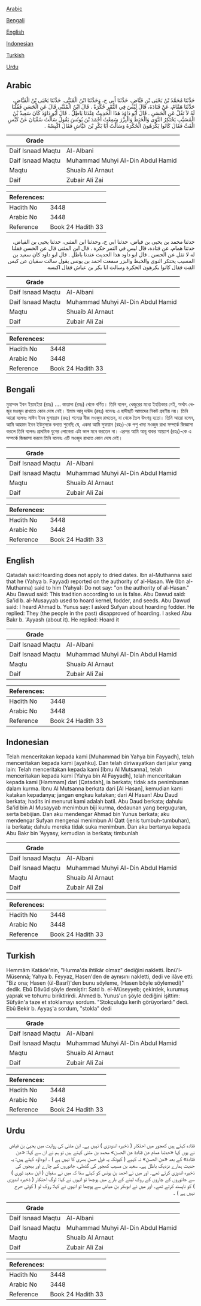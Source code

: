 [Arabic](#arabic)

[Bengali](#bengali)

[English](#english)

[Indonesian](#indonesian)

[Turkish](#turkish)

[Urdu](#urdu)

## Arabic


<div dir="rtl" lang="ar" style={{fontSize:'larger',backgroundColor:'#f8f9fa',padding:20}}>
حَدَّثَنَا مُحَمَّدُ بْنُ يَحْيَى بْنِ فَيَّاضٍ، حَدَّثَنَا أَبِي ح، وَحَدَّثَنَا ابْنُ الْمُثَنَّى، حَدَّثَنَا يَحْيَى بْنُ الْفَيَّاضِ، حَدَّثَنَا هَمَّامٌ، عَنْ قَتَادَةَ، قَالَ لَيْسَ فِي التَّمْرِ حُكْرَةٌ ‏.‏ قَالَ ابْنُ الْمُثَنَّى قَالَ عَنِ الْحَسَنِ فَقُلْنَا لَهُ لاَ تَقُلْ عَنِ الْحَسَنِ ‏.‏ قَالَ أَبُو دَاوُدَ هَذَا الْحَدِيثُ عِنْدَنَا بَاطِلٌ ‏.‏ قَالَ أَبُو دَاوُدَ كَانَ سَعِيدُ بْنُ الْمُسَيَّبِ يَحْتَكِرُ النَّوَى وَالْخَبَطَ وَالْبِزْرَ سَمِعْتُ أَحْمَدَ بْنَ يُونُسَ يَقُولُ سَأَلْتُ سُفْيَانَ عَنْ كَبْسِ الْقَتِّ فَقَالَ كَانُوا يَكْرَهُونَ الْحُكْرَةَ وَسَأَلْتُ أَبَا بَكْرِ بْنَ عَيَّاشٍ فَقَالَ اكْبِسْهُ ‏.‏
</div>
<div style={{backgroundColor:'#f8f9fa',padding:20, marginBottom: 10}}><table> <thead> <tr> <th>Grade</th> <th></th> </tr> </thead> <tbody> <tr><td>Daif Isnaad Maqtu</td><td>Al-Albani</td></tr><tr><td>Daif Isnaad Maqtu</td><td>Muhammad Muhyi Al-Din Abdul Hamid</td></tr><tr><td>Maqtu</td><td>Shuaib Al Arnaut</td></tr><tr><td>Daif</td><td>Zubair Ali Zai</td></tr></tbody></table><table> <thead> <tr> <th>References:</th> <th></th> </tr> </thead> <tbody><tr><td>Hadith No</td><td>3448</td></tr><tr><td>Arabic No</td><td>3448</td></tr><tr><td>Reference</td><td>Book 24 Hadith 33</td></tr></tbody></table></div>


<div dir="rtl" lang="ar" style={{fontSize:'larger',backgroundColor:'#f8f9fa',padding:20}}>
حدثنا محمد بن يحيى بن فياض، حدثنا ابي ح، وحدثنا ابن المثنى، حدثنا يحيى بن الفياض، حدثنا همام، عن قتادة، قال ليس في التمر حكرة . قال ابن المثنى قال عن الحسن فقلنا له لا تقل عن الحسن . قال ابو داود هذا الحديث عندنا باطل . قال ابو داود كان سعيد بن المسيب يحتكر النوى والخبط والبزر سمعت احمد بن يونس يقول سالت سفيان عن كبس القت فقال كانوا يكرهون الحكرة وسالت ابا بكر بن عياش فقال اكبسه
</div>
<div style={{backgroundColor:'#f8f9fa',padding:20, marginBottom: 10}}><table> <thead> <tr> <th>Grade</th> <th></th> </tr> </thead> <tbody> <tr><td>Daif Isnaad Maqtu</td><td>Al-Albani</td></tr><tr><td>Daif Isnaad Maqtu</td><td>Muhammad Muhyi Al-Din Abdul Hamid</td></tr><tr><td>Maqtu</td><td>Shuaib Al Arnaut</td></tr><tr><td>Daif</td><td>Zubair Ali Zai</td></tr></tbody></table><table> <thead> <tr> <th>References:</th> <th></th> </tr> </thead> <tbody><tr><td>Hadith No</td><td>3448</td></tr><tr><td>Arabic No</td><td>3448</td></tr><tr><td>Reference</td><td>Book 24 Hadith 33</td></tr></tbody></table></div>

## Bengali


<div dir="ltr" lang="bn" style={{fontSize:'larger',backgroundColor:'#f8f9fa',padding:20}}>
মুহাম্মদ ইবন ইয়াহইয়া (রহঃ) .... কাতাদা (রহঃ) থেকে বর্ণিত। তিনি বলেন, খেজুরের মধ্যে ইহতিকার নেই, অর্থাৎ খেজুর মওজুদ রাখাতে কোন দোষ নেই। ইমাম আবূ দাঊদ (রহঃ) বলেনঃ এ হাদীছটি আমাদের নিকট গ্রহণীয় নয়। তিনি আরো বলেনঃ সাঈদ ইবন মুসায়্যাব (রহঃ) শস্যের বীজ মওজুদ রাখতেন, যা থেকে তৈল উৎপন্ন হতো। তিনি আরো বলেন, আমি আহমদ ইবন ইউনুসকে বলতে শুনেছি যে, একদা আমি সুফয়ান (রহঃ)-কে পশু খাদ্য মওজুদ রাখা সম্পর্কে জিজ্ঞাসা করলে তিনি বলেনঃ প্রাথমিক যুগের লোকেরা এটা ভাল মনে করতেন না। এরপর আমি আবূ বাকর আয়্যাশ (রহঃ)-কে এ সম্পর্কে জিজ্ঞাসা করলে তিনি বলেনঃ এটি মওজুদ রাখতে কোন দোষ নেই।
</div>
<div style={{backgroundColor:'#f8f9fa',padding:20, marginBottom: 10}}><table> <thead> <tr> <th>Grade</th> <th></th> </tr> </thead> <tbody> <tr><td>Daif Isnaad Maqtu</td><td>Al-Albani</td></tr><tr><td>Daif Isnaad Maqtu</td><td>Muhammad Muhyi Al-Din Abdul Hamid</td></tr><tr><td>Maqtu</td><td>Shuaib Al Arnaut</td></tr><tr><td>Daif</td><td>Zubair Ali Zai</td></tr></tbody></table><table> <thead> <tr> <th>References:</th> <th></th> </tr> </thead> <tbody><tr><td>Hadith No</td><td>3448</td></tr><tr><td>Arabic No</td><td>3448</td></tr><tr><td>Reference</td><td>Book 24 Hadith 33</td></tr></tbody></table></div>

## English


<div dir="ltr" lang="en" style={{fontSize:'larger',backgroundColor:'#f8f9fa',padding:20}}>
Qatadah said:Hoarding does not apply to dried dates. Ibn al-Muthanna said that he (Yahya b. Fayyad) reported on the authority of al-Hasan. We (Ibn al-Muthanna) said to him (Yahya): Do not say: "on the authority of al-Hasan." Abu Dawud said: This tradition according to us is false. Abu Dawud said: Sa'id b. al-Musayyab used to hoard kernel, fodder, and seeds. Abu Dawud said: I heard Ahmad b. Yunus say: I asked Sufyan about hoarding fodder. He replied: They (the people in the past) disapproved of hoarding. I asked Abu Bakr b. 'Ayyash (about it). He replied: Hoard it
</div>
<div style={{backgroundColor:'#f8f9fa',padding:20, marginBottom: 10}}><table> <thead> <tr> <th>Grade</th> <th></th> </tr> </thead> <tbody> <tr><td>Daif Isnaad Maqtu</td><td>Al-Albani</td></tr><tr><td>Daif Isnaad Maqtu</td><td>Muhammad Muhyi Al-Din Abdul Hamid</td></tr><tr><td>Maqtu</td><td>Shuaib Al Arnaut</td></tr><tr><td>Daif</td><td>Zubair Ali Zai</td></tr></tbody></table><table> <thead> <tr> <th>References:</th> <th></th> </tr> </thead> <tbody><tr><td>Hadith No</td><td>3448</td></tr><tr><td>Arabic No</td><td>3448</td></tr><tr><td>Reference</td><td>Book 24 Hadith 33</td></tr></tbody></table></div>

## Indonesian


<div dir="ltr" lang="id" style={{fontSize:'larger',backgroundColor:'#f8f9fa',padding:20}}>
Telah menceritakan kepada kami [Muhammad bin Yahya bin Fayyadh], telah menceritakan kepada kami [ayahku]. Dan telah diriwayatkan dari jalur yang lain: Telah menceritakan kepada kami [Ibnu Al Mutsanna], telah menceritakan kepada kami [Yahya bin Al Fayyadh], telah menceritakan kepada kami [Hammam] dari [Qatadah], ia berkata; tidak ada penimbunan dalam kurma. Ibnu Al Mutsanna berkata dari [Al Hasan], kemudian kami katakan kepadanya; jangan engkau katakan; dari Al Hasan! Abu Daud berkata; hadits ini menurut kami adalah batil. Abu Daud berkata; dahulu Sa'id bin Al Musayyab menimbun biji kurma, dedaunan yang berguguran, serta bebijian. Dan aku mendengar Ahmad bin Yunus berkata; aku mendengar Sufyan mengenai menimbun Al Qatt (jenis tumbuh-tumbuhan), ia berkata; dahulu mereka tidak suka menimbun. Dan aku bertanya kepada Abu Bakr bin 'Ayyasy, kemudian ia berkata; timbunlah
</div>
<div style={{backgroundColor:'#f8f9fa',padding:20, marginBottom: 10}}><table> <thead> <tr> <th>Grade</th> <th></th> </tr> </thead> <tbody> <tr><td>Daif Isnaad Maqtu</td><td>Al-Albani</td></tr><tr><td>Daif Isnaad Maqtu</td><td>Muhammad Muhyi Al-Din Abdul Hamid</td></tr><tr><td>Maqtu</td><td>Shuaib Al Arnaut</td></tr><tr><td>Daif</td><td>Zubair Ali Zai</td></tr></tbody></table><table> <thead> <tr> <th>References:</th> <th></th> </tr> </thead> <tbody><tr><td>Hadith No</td><td>3448</td></tr><tr><td>Arabic No</td><td>3448</td></tr><tr><td>Reference</td><td>Book 24 Hadith 33</td></tr></tbody></table></div>

## Turkish


<div dir="ltr" lang="tr" style={{fontSize:'larger',backgroundColor:'#f8f9fa',padding:20}}>
Hemmâm Katâde'nin, "Hurma'da ihtikâr olmaz" dediğini nakletti. İbnü'l-Müsennâ; Yahya b. Feyyaz, Hasen'den de aynısını nakletti, dedi ve ilâve etti: "Biz ona; Hasen (ül-Basrî)'den bunu söyleme, (Hasen böyle söylemedi)" dedik. Ebû Dâvûd şöyle demiştir: Satd b. el-Müseyyeb; çekirdek, kurumuş yaprak ve tohumu biriktirirdi. Ahmed b. Yunus'un şöyle dediğini işittim: Süfyân'a taze et stoklamayı sordum. "Stokçuluğu kerih görüyorlardı” dedi. Ebû Bekir b. Ayyaş'a sordum, "stokla" dedi
</div>
<div style={{backgroundColor:'#f8f9fa',padding:20, marginBottom: 10}}><table> <thead> <tr> <th>Grade</th> <th></th> </tr> </thead> <tbody> <tr><td>Daif Isnaad Maqtu</td><td>Al-Albani</td></tr><tr><td>Daif Isnaad Maqtu</td><td>Muhammad Muhyi Al-Din Abdul Hamid</td></tr><tr><td>Maqtu</td><td>Shuaib Al Arnaut</td></tr><tr><td>Daif</td><td>Zubair Ali Zai</td></tr></tbody></table><table> <thead> <tr> <th>References:</th> <th></th> </tr> </thead> <tbody><tr><td>Hadith No</td><td>3448</td></tr><tr><td>Arabic No</td><td>3448</td></tr><tr><td>Reference</td><td>Book 24 Hadith 33</td></tr></tbody></table></div>

## Urdu


<div dir="rtl" lang="ur" style={{fontSize:'larger',backgroundColor:'#f8f9fa',padding:20}}>
قتادہ کہتے ہیں کھجور میں احتکار ( ذخیرہ اندودزی ) نہیں ہے۔ ابن مثنی کی روایت میں یحییٰ بن فیاض نے یوں کہا «حدثنا همام عن قتادة عن الحسن» محمد بن مثنی کہتے ہیں تو ہم نے ان سے کہا: «عن قتادة» کے بعد «عن الحسن» نہ کہیے ( کیونکہ یہ قول حسن بصری کا نہیں ہے ) ۔ ابوداؤد کہتے ہیں: یہ حدیث ہمارے نزدیک باطل ہے۔ سعید بن مسیب کھجور کی گٹھلی، جانوروں کے چارے اور بیجوں کی ذخیرہ اندوزی کرتے تھے۔ اور میں نے احمد بن یونس کو کہتے سنا کہ میں نے سفیان ( ابن سعید ثوری ) سے جانوروں کے چاروں کے روک لینے کے بارے میں پوچھا تو انہوں نے کہا: لوگ احتکار ( ذخیرہ اندوزی ) کو ناپسند کرتے تھے۔ اور میں نے ابوبکر بن عیاش سے پوچھا تو انہوں نے کہا: روک لو ( کوئی حرج نہیں ہے ) ۔
</div>
<div style={{backgroundColor:'#f8f9fa',padding:20, marginBottom: 10}}><table> <thead> <tr> <th>Grade</th> <th></th> </tr> </thead> <tbody> <tr><td>Daif Isnaad Maqtu</td><td>Al-Albani</td></tr><tr><td>Daif Isnaad Maqtu</td><td>Muhammad Muhyi Al-Din Abdul Hamid</td></tr><tr><td>Maqtu</td><td>Shuaib Al Arnaut</td></tr><tr><td>Daif</td><td>Zubair Ali Zai</td></tr></tbody></table><table> <thead> <tr> <th>References:</th> <th></th> </tr> </thead> <tbody><tr><td>Hadith No</td><td>3448</td></tr><tr><td>Arabic No</td><td>3448</td></tr><tr><td>Reference</td><td>Book 24 Hadith 33</td></tr></tbody></table></div>
